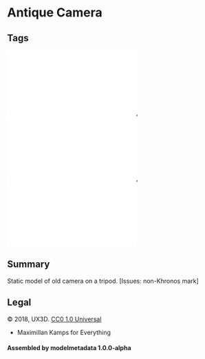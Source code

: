 # Antique Camera

## Tags

![core](../../Models-core.md), ![testing](../../Models-testing.md), ![issues](../../Models-issues.md)

## Summary

Static model of old camera on a tripod. [Issues: non-Khronos mark]

## Legal

&copy; 2018, UX3D. [CC0 1.0 Universal](https://creativecommons.org/publicdomain/zero/1.0/legalcode)

 - Maximillan Kamps for Everything

#### Assembled by modelmetadata 1.0.0-alpha